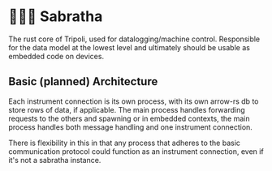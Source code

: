 # 🧜🏽‍♀️ Sabratha

The rust core of Tripoli, used for datalogging/machine control. Responsible for the data model at the lowest level and ultimately should be usable as embedded code on devices.

## Basic (planned) Architecture

Each instrument connection is its own process, with its own arrow-rs db to store rows of data, if applicable. The main process handles forwarding requests to the others and spawning or in embedded contexts, the main process handles both message handling and one instrument connection.

There is flexibility in this in that any process that adheres to the basic communication protocol could function as an instrument connection, even if it's not a sabratha instance.



